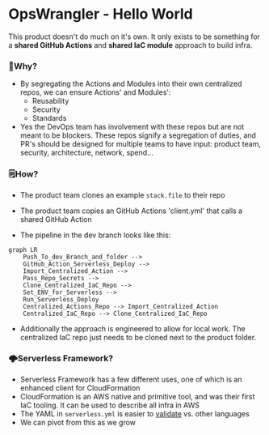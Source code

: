 # OpsWrangler - Hello World
This product doesn't do much on it's own. It only exists to be something for a **shared GitHub Actions** and **shared IaC module** approach to build infra.

### 🤔Why?

- By segregating the Actions and Modules into their own centralized repos, we can ensure Actions' and Modules':
  - Reusability
  - Security
  - Standards
- Yes the DevOps team has involvement with these repos but are not meant to be blockers. These repos signify a segregation of duties, and PR's should be designed for multiple teams to have input: product team, security, architecture, network, spend...

### 🗒️How?

- The product team clones an example `stack.file` to their repo

- The product team copies an GitHub Actions 'client.yml' that calls a shared GitHub Action

- The pipeline in the dev branch looks like this:

```mermaid
graph LR
    Push_To_dev_Branch_and_folder -->
    GitHub_Action_Serverless_Deploy -->
    Import_Centralized_Action -->
    Pass_Repo_Secrets -->
    Clone_Centralized_IaC_Repo -->
    Set_ENV_for_Serverless -->
    Run_Serverless_Deploy
    Centralized_Actions_Repo --> Import_Centralized_Action
    Centralized_IaC_Repo --> Clone_Centralized_IaC_Repo
```

- Additionally the approach is engineered to allow for local work. The centralized IaC repo just needs to be cloned next to the product folder.

### 🌩️Serverless Framework?

- Serverless Framework has a few different uses, one of which is an enhanced client for CloudFormation
- CloudFormation is an AWS native and primitive tool, and was their first IaC tooling. It can be used to describe all infra in AWS
- The YAML in `serverless.yml` is easier to [validate](https://cuelang.org/docs/integrations/yaml/) vs. other languages
- We can pivot from this as we grow
